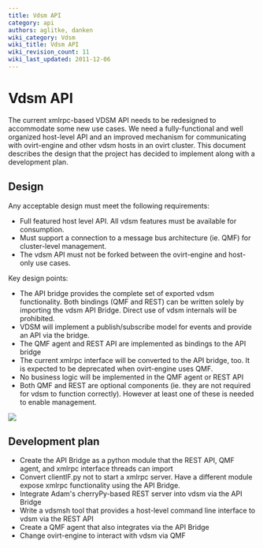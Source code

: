 ```yaml
---
title: Vdsm API
category: api
authors: aglitke, danken
wiki_category: Vdsm
wiki_title: Vdsm API
wiki_revision_count: 11
wiki_last_updated: 2011-12-06
---
```


<!-- TODO: Content review -->

# Vdsm API

The current xmlrpc-based VDSM API needs to be redesigned to accommodate some new use cases. We need a fully-functional and well organized host-level API and an improved mechanism for communicating with ovirt-engine and other vdsm hosts in an ovirt cluster. This document describes the design that the project has decided to implement along with a development plan.

## Design

Any acceptable design must meet the following requirements:

*   Full featured host level API. All vdsm features must be available for consumption.
*   Must support a connection to a message bus architecture (ie. QMF) for cluster-level management.
*   The vdsm API must not be forked between the ovirt-engine and host-only use cases.

Key design points:

*   The API bridge provides the complete set of exported vdsm functionality. Both bindings (QMF and REST) can be written solely by importing the vdsm API Bridge. Direct use of vdsm internals will be prohibited.
*   VDSM will implement a publish/subscribe model for events and provide an API via the bridge.
*   The QMF agent and REST API are implemented as bindings to the API bridge
*   The current xmlrpc interface will be converted to the API bridge, too. It is expected to be deprecated when ovirt-engine uses QMF.
*   No business logic will be implemented in the QMF agent or REST API
*   Both QMF and REST are optional components (ie. they are not required for vdsm to function correctly). However at least one of these is needed to enable management.

![](/images/wiki/Vdsm-api-architecture.png)

## Development plan

*   Create the API Bridge as a python module that the REST API, QMF agent, and xmlrpc interface threads can import
*   Convert clientIF.py not to start a xmlrpc server. Have a different module expose xmlrpc functionality using the API Bridge.
*   Integrate Adam's cherryPy-based REST server into vdsm via the API Bridge
*   Write a vdsmsh tool that provides a host-level command line interface to vdsm via the REST API
*   Create a QMF agent that also integrates via the API Bridge
*   Change ovirt-engine to interact with vdsm via QMF

